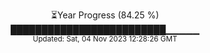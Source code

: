 <p align="center">
⏳Year Progress (84.25 %) <br>
█████████████████████████▁▁▁▁▁ <br>
<sub>Updated: Sat, 04 Nov 2023 12:28:26 GMT</sub>
</p>

